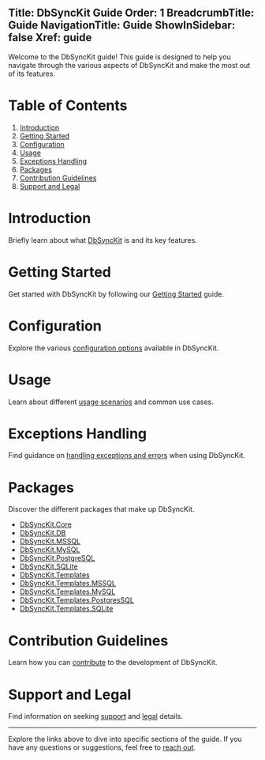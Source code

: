 ﻿﻿Title: DbSyncKit Guide
Order: 1
BreadcrumbTitle: Guide
NavigationTitle: Guide
ShowInSidebar: false
Xref: guide
---

Welcome to the DbSyncKit guide! This guide is designed to help you navigate through the various aspects of DbSyncKit and make the most out of its features.

# Table of Contents

1. [Introduction](#introduction)
2. [Getting Started](#getting-started)
3. [Configuration](#configuration)
4. [Usage](#usage)
5. [Exceptions Handling](#exceptions-handling)
6. [Packages](#packages)
7. [Contribution Guidelines](#contribution-guidelines)
8. [Support and Legal](#support-and-legal)

# Introduction <a name="introduction"></a>

Briefly learn about what [DbSyncKit](xref:overview/Introduction) is and its key features.

# Getting Started <a name="getting-started"></a>

Get started with DbSyncKit by following our [Getting Started](xref:overview/getting-started) guide.

# Configuration <a name="configuration"></a>

Explore the various [configuration options](xref:configuration) available in DbSyncKit.

# Usage <a name="usage"></a>

Learn about different [usage scenarios](xref:usage) and common use cases.

# Exceptions Handling <a name="exceptions-handling"></a>

Find guidance on [handling exceptions and errors](xref:exceptions) when using DbSyncKit.

# Packages <a name="packages"></a>

Discover the different packages that make up DbSyncKit.

- [DbSyncKit.Core](xref:packages/dbsynckit.core)
- [DbSyncKit.DB](xref:packages/dbsynckit.db)
- [DbSyncKit.MSSQL](xref:packages/dbsynckit.mssql)
- [DbSyncKit.MySQL](xref:packages/dbsynckit.mysql)
- [DbSyncKit.PostgreSQL](xref:packages/dbsynckit.postgresql)
- [DbSyncKit.SQLite](xref:packages/dbsynckit.sqlite)
- [DbSyncKit.Templates](xref:packages/dbsynckit.templates)
- [DbSyncKit.Templates.MSSQL](xref:packages/dbsynckit.templates.mssql)
- [DbSyncKit.Templates.MySQL](xref:packages/dbsynckit.templates.mysql)
- [DbSyncKit.Templates.PostgresSQL](xref:packages/dbsynckit.templates.postgresql)
- [DbSyncKit.Templates.SQLite](xref:packages/dbsynckit.templates.sqlite)

# Contribution Guidelines <a name="contribution-guidelines"></a>

Learn how you can [contribute](xref:contribution) to the development of DbSyncKit.

# Support and Legal <a name="support-and-legal"></a>

Find information on seeking [support](xref:support) and [legal](xref:legal) details.

---

Explore the links above to dive into specific sections of the guide. If you have any questions or suggestions, feel free to [reach out](xref:support).